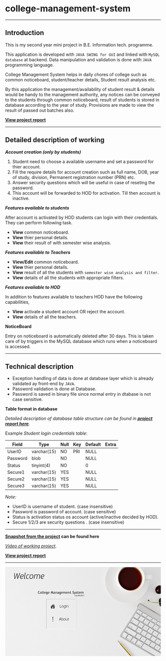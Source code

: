# college-management-system
---

## Introduction
This is my second year mini project in B.E. Information tech. programme.

This application is developed with `JAVA SWING for GUI` and linked with `MySQL database` at backend. Data manipulation and validation is done with `JAVA` programming language.

College Management System helps in daily chores of college such as common noticeboard, student/teacher details, Student result analysis etc.

By this application the management/availability of student result & details would be handy to the management authority, any notices can be conveyed
to the students through common noticeboard, result of students is stored in database according to the year of study.
Provisions are made to view the result of passed out batches also.

**[View project report](https://github.com/tanaydpatel/college-management-system/raw/master/Project%20Report%20-%20College%20management%20system.pdf)**

---

## Detailed description of working

***Account creation (only by students)***

1. Student need to choose a available username and set a password for thier account.
2. Fill the require details for account creation such as full name, DOB, year of study, division, Permanent registration number (PRN) etc.
3. Answer security questions which will be useful in case of reseting the password.
4. This account will be forwarded to HOD for activation.
    Till then account is inactive.
    
***Features available to students***

  After account is activated by HOD students can login with their credentials.
  They can perform following task.

  - **View** common noticeboard.
  - **View** thier personal details.
  - **View** their result of with semester wise analysis.

***Features available to Teachers***

  - **View/Edit** common noticeboard.
  - **View** thier personal details.
  - **View** result of all the students with `semester wise analysis and filter`.
  - **View** details of all the students with appropriate filters.

***Features available to HOD***

  In addition to features available to teachers HOD have the following capabilities,
  - **View** activate a student account OR reject the account.
  - **View** details of all the teachers.

**NoticeBoard**

Entry on noticeboard is automatically deleted after 30 days. This is taken care of by triggers in the MySQL database which runs when a noticeboard is accessed.

---

## Technical description

- Exception handling of data is done at database layer which is already validated ay front-end by `JAVA`.
- Password validation is done at Database.
- Password is saved in binary file since normal entry in dtabase is not case sensitive.

**Table format in database** 

*Detailed description of database table structure can be found in **[project report here](https://github.com/tanaydpatel/college-management-system/raw/master/Project%20Report%20-%20College%20management%20system.pdf)**.*

Example *Student login credentials table*:

| Field | Type | Null | Key | Default | Extra |
|---|---|---|---|---|---|
| UserID | varchar(15) | NO | PRI | NULL | |
| Password | blob | NO | | NULL | |
| Status | tinyint(4) | NO | | 0 | |
| Secure1 | varchar(15) | YES | | NULL | |
| Secure2 | varchar(15) | YES | | NULL | |
| Secure3 | varchar(15) | YES | | NULL | |


*Note:*
  - UserID is username of student. (case insensitive)
  - Password is password of account. (case sensitive)
  - Status is activation status os account (active/inactive decided by HOD).
  - Secure 1/2/3 are security questions . (case insensitive)
 
 ---
 
**[Snapshot from the project](FinalProject-Screenshots&Video/) can be found here**


*[Video of working project](FinalProject-Screenshots&Video/college-management-system.mp4).*


**[View project report](https://github.com/tanaydpatel/college-management-system/raw/master/Project%20Report%20-%20College%20management%20system.pdf)**

---
  ![](FinalProject-Screenshots&Video/welcome-page.jpg)

